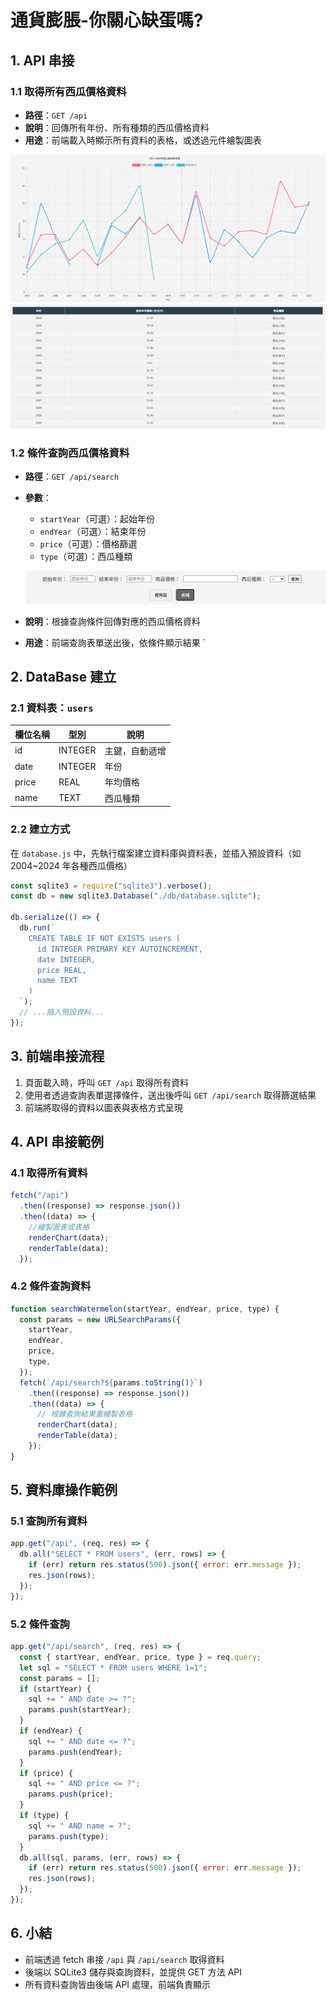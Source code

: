 # 通貨膨脹-你關心缺蛋嗎?

## 1. API 串接

### 1.1 取得所有西瓜價格資料

- **路徑**：`GET /api`
- **說明**：回傳所有年份、所有種類的西瓜價格資料
- **用途**：前端載入時顯示所有資料的表格，或透過元件繪製圖表

![alt text](mdfile/image.png)
![alt text](mdfile/image-1.png)

### 1.2 條件查詢西瓜價格資料

- **路徑**：`GET /api/search`
- **參數**：

  - `startYear`（可選）：起始年份
  - `endYear`（可選）：結束年份
  - `price`（可選）：價格篩選
  - `type`（可選）：西瓜種類

  ![alt text](mdfile/image-2.png)

- **說明**：根據查詢條件回傳對應的西瓜價格資料
- **用途**：前端查詢表單送出後，依條件顯示結果
  `

## 2. DataBase 建立

### 2.1 資料表：`users`

| 欄位名稱 | 型別    | 說明           |
| -------- | ------- | -------------- |
| id       | INTEGER | 主鍵，自動遞增 |
| date     | INTEGER | 年份           |
| price    | REAL    | 年均價格       |
| name     | TEXT    | 西瓜種類       |

### 2.2 建立方式

在 `database.js` 中，先執行檔案建立資料庫與資料表，並插入預設資料（如 2004~2024 年各種西瓜價格）

```javascript
const sqlite3 = require("sqlite3").verbose();
const db = new sqlite3.Database("./db/database.sqlite");

db.serialize(() => {
  db.run(`
    CREATE TABLE IF NOT EXISTS users (
      id INTEGER PRIMARY KEY AUTOINCREMENT,
      date INTEGER,
      price REAL,
      name TEXT
    )
  `);
  // ...插入預設資料...
});
```

## 3. 前端串接流程

1. 頁面載入時，呼叫 `GET /api` 取得所有資料
2. 使用者透過查詢表單選擇條件，送出後呼叫 `GET /api/search` 取得篩選結果
3. 前端將取得的資料以圖表與表格方式呈現

## 4. API 串接範例

### 4.1 取得所有資料

```javascript
fetch("/api")
  .then((response) => response.json())
  .then((data) => {
    //繪製圖表或表格
    renderChart(data);
    renderTable(data);
  });
```

### 4.2 條件查詢資料

```javascript
function searchWatermelon(startYear, endYear, price, type) {
  const params = new URLSearchParams({
    startYear,
    endYear,
    price,
    type,
  });
  fetch(`/api/search?${params.toString()}`)
    .then((response) => response.json())
    .then((data) => {
      // 根據查詢結果重繪製表格
      renderChart(data);
      renderTable(data);
    });
}
```

## 5. 資料庫操作範例

### 5.1 查詢所有資料

```javascript
app.get("/api", (req, res) => {
  db.all("SELECT * FROM users", (err, rows) => {
    if (err) return res.status(500).json({ error: err.message });
    res.json(rows);
  });
});
```

### 5.2 條件查詢

```javascript
app.get("/api/search", (req, res) => {
  const { startYear, endYear, price, type } = req.query;
  let sql = "SELECT * FROM users WHERE 1=1";
  const params = [];
  if (startYear) {
    sql += " AND date >= ?";
    params.push(startYear);
  }
  if (endYear) {
    sql += " AND date <= ?";
    params.push(endYear);
  }
  if (price) {
    sql += " AND price <= ?";
    params.push(price);
  }
  if (type) {
    sql += " AND name = ?";
    params.push(type);
  }
  db.all(sql, params, (err, rows) => {
    if (err) return res.status(500).json({ error: err.message });
    res.json(rows);
  });
});
```

## 6. 小結

- 前端透過 fetch 串接 `/api` 與 `/api/search` 取得資料
- 後端以 SQLite3 儲存與查詢資料，並提供 GET 方法 API
- 所有資料查詢皆由後端 API 處理，前端負責顯示
